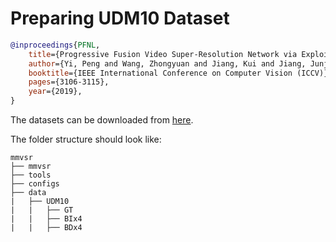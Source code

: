 # Preparing UDM10 Dataset

<!-- [DATASET] -->

```bibtex
@inproceedings{PFNL,
    title={Progressive Fusion Video Super-Resolution Network via Exploiting Non-Local Spatio-Temporal Correlations},
    author={Yi, Peng and Wang, Zhongyuan and Jiang, Kui and Jiang, Junjun and Ma, Jiayi},
    booktitle={IEEE International Conference on Computer Vision (ICCV)},
    pages={3106-3115},
    year={2019},
}
```

The datasets can be downloaded from [here](https://drive.google.com/file/d/1G4V4KZZhhfzUlqHiSBBuWyqLyIOvOs0W/).

The folder structure should look like:

```text
mmvsr
├── mmvsr
├── tools
├── configs
├── data
|   ├── UDM10
|   |   ├── GT
|   |   ├── BIx4
|   |   ├── BDx4
```

